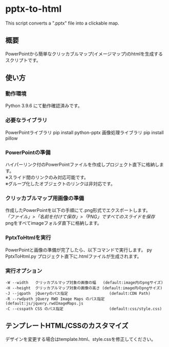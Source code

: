 # pptx-to-html
This script converts a ".pptx" file into a clickable map.

## 概要
PowerPointから簡単なクリッカブルマップ(イメージマップ)のhtmlを生成するスクリプトです。

## 使い方
### 動作環境
Python 3.9.6 にて動作確認済みです。

### 必要なライブラリ
PowerPointライブラリ
    pip install python-pptx
画像処理ライブラリ
    pip install pillow

### PowerPointの準備
ハイパーリンク付のPowerPointファイルを作成しプロジェクト直下に格納します。  
※スライド間のリンクのみ対応可能です。  
※グループ化したオブジェクトのリンクは非対応です。  

### クリッカブルマップ用画像の準備
作成したPowerPointを以下の手順にて.png形式でエクスポートします。  
*「ファイル」>「名前を付けて保存」>「PNG」ですべてのスライドを保存*  
pngをすべてimageフォルダ直下に格納します。  

### PptxToHtmlを実行
PowerPointと画像の準備が完了したら、以下コマンドで実行します。
    py PptxToHtml.py
プロジェクト直下に.htmlファイルが生成されます。

### 実行オプション
    -W --width   クリッカブルマップ対象の画像の幅   (default:image内のpngサイズ)
    -H --height  クリッカブルマップ対象の画像の高さ (default:image内のpngサイズ)
    -J --jqpath  jQueryのパス指定                  (default:CDN Path)
    -R --rwdpath jQuery RWD Image Maps のパス指定  (default:js/jquery.rwdImageMaps.js
    -C --csspath CSS のパス指定                    (default:css/style.css)

## テンプレートHTML/CSSのカスタマイズ
デザインを変更する場合はtemplate.html、style.cssを修正してください。
